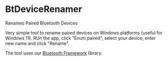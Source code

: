 # BtDeviceRenamer
 Ranames Paired Bluetooth Devices

 Very simple tool to rename paired devices on Windows platforms (useful for Windows 11). RUn the app, click "Enum paired", select your device, enter new name and click "Rename".
 
 The tool uses our [Bluetooth Framework](https://www.btframework.com/bluetoothframework.htm) library.
